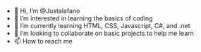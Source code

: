 - 👋 Hi, I’m @Justalafano
- 👀 I’m interested in learning the basics of coding
- 🌱 I’m currently learning HTML, CSS, Javascript, C#, and .net
- 💞️ I’m looking to collaborate on basic projects to help me learn
- 📫 How to reach me 

<!---
Justalafano/Justalafano is a ✨ special ✨ repository because its `README.md` (this file) appears on your GitHub profile.
You can click the Preview link to take a look at your changes.
--->
